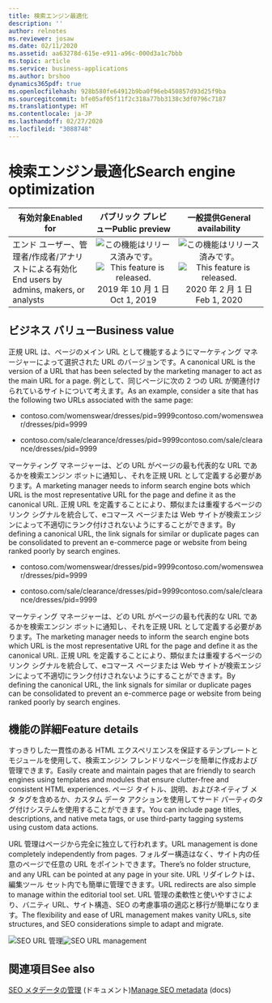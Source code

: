 ```yaml
---
title: 検索エンジン最適化
description: ''
author: relnotes
ms.reviewer: josaw
ms.date: 02/11/2020
ms.assetid: aa63278d-615e-e911-a96c-000d3a1c7bbb
ms.topic: article
ms.service: business-applications
ms.author: brshoo
dynamics365pdf: true
ms.openlocfilehash: 928b580fe64912b9ba0f96eb450857d93d25f9ba
ms.sourcegitcommit: bfe05af05f11f2c318a77bb3138c3df0796c7187
ms.translationtype: HT
ms.contentlocale: ja-JP
ms.lasthandoff: 02/27/2020
ms.locfileid: "3088748"
---
```

# <a name="search-engine-optimization"></a><span data-ttu-id="c20b1-102">検索エンジン最適化</span><span class="sxs-lookup"><span data-stu-id="c20b1-102">Search engine optimization</span></span>


| <span data-ttu-id="c20b1-103">有効対象</span><span class="sxs-lookup"><span data-stu-id="c20b1-103">Enabled for</span></span>    |  <span data-ttu-id="c20b1-104">パブリック プレビュー</span><span class="sxs-lookup"><span data-stu-id="c20b1-104">Public preview</span></span> | <span data-ttu-id="c20b1-105">一般提供</span><span class="sxs-lookup"><span data-stu-id="c20b1-105">General availability</span></span> | 
| ---------- | :----------: |:----------: |
|<span data-ttu-id="c20b1-106">エンド ユーザー、管理者/作成者/アナリストによる有効化</span><span class="sxs-lookup"><span data-stu-id="c20b1-106">End users by admins, makers, or analysts</span></span>|<span data-ttu-id="c20b1-107">![この機能はリリース済みです。](/dynamics365-release-plan/media/green-checkmark.png "この機能はリリース済みです。")</span><span class="sxs-lookup"><span data-stu-id="c20b1-107">![This feature is released.](/dynamics365-release-plan/media/green-checkmark.png "This feature is released.")</span></span> <span data-ttu-id="c20b1-108">2019 年 10 月 1 日</span><span class="sxs-lookup"><span data-stu-id="c20b1-108">Oct 1, 2019</span></span>| <span data-ttu-id="c20b1-109">![この機能はリリース済みです。](/dynamics365-release-plan/media/green-checkmark.png "この機能はリリース済みです。")</span><span class="sxs-lookup"><span data-stu-id="c20b1-109">![This feature is released.](/dynamics365-release-plan/media/green-checkmark.png "This feature is released.")</span></span> <span data-ttu-id="c20b1-110">2020 年 2 月 1 日</span><span class="sxs-lookup"><span data-stu-id="c20b1-110">Feb 1, 2020</span></span>|


## <a name="business-value"></a><span data-ttu-id="c20b1-111">ビジネス バリュー</span><span class="sxs-lookup"><span data-stu-id="c20b1-111">Business value</span></span>
<!-- bv start -->
<span data-ttu-id="c20b1-112">正規 URL は、ページのメイン URL として機能するようにマーケティング マネージャーによって選択された URL のバージョンです。</span><span class="sxs-lookup"><span data-stu-id="c20b1-112">A canonical URL is the version of a URL that has been selected by the marketing manager to act as the main URL for a page.</span></span> <span data-ttu-id="c20b1-113">例として、同じページに次の 2 つの URL が関連付けられているサイトについて考えます。</span><span class="sxs-lookup"><span data-stu-id="c20b1-113">As an example, consider a site that has the following two URLs associated with the same page:</span></span>   

- <span data-ttu-id="c20b1-114">contoso.com/womenswear/dresses/pid=9999</span><span class="sxs-lookup"><span data-stu-id="c20b1-114">contoso.com/womenswear/dresses/pid=9999</span></span> 

- <span data-ttu-id="c20b1-115">contoso.com/sale/clearance/dresses/pid=9999</span><span class="sxs-lookup"><span data-stu-id="c20b1-115">contoso.com/sale/clearance/dresses/pid=9999</span></span> 

<span data-ttu-id="c20b1-116">マーケティング マネージャーは、どの URL がページの最も代表的な URL であるかを検索エンジン ボットに通知し、それを正規 URL として定義する必要があります。</span><span class="sxs-lookup"><span data-stu-id="c20b1-116">A marketing manager needs to inform search engine bots which URL is the most representative URL for the page and define it as the canonical URL.</span></span> <span data-ttu-id="c20b1-117">正規 URL を定義することにより、類似または重複するページのリンク シグナルを統合して、eコマース ページまたは Web サイトが検索エンジンによって不適切にランク付けされないようにすることができます。</span><span class="sxs-lookup"><span data-stu-id="c20b1-117">By defining a canonical URL, the link signals for similar or duplicate pages can be consolidated to prevent an e-commerce page or website from being ranked poorly by search engines.</span></span> 

- <span data-ttu-id="c20b1-118">contoso.com/womenswear/dresses/pid=9999</span><span class="sxs-lookup"><span data-stu-id="c20b1-118">contoso.com/womenswear/dresses/pid=9999</span></span>

- <span data-ttu-id="c20b1-119">contoso.com/sale/clearance/dresses/pid=9999</span><span class="sxs-lookup"><span data-stu-id="c20b1-119">contoso.com/sale/clearance/dresses/pid=9999</span></span> 

<span data-ttu-id="c20b1-120">マーケティング マネージャーは、どの URL がページの最も代表的な URL であるかを検索エンジン ボットに通知し、それを正規 URL として定義する必要があります。</span><span class="sxs-lookup"><span data-stu-id="c20b1-120">The marketing manager needs to inform the search engine bots which URL is the most representative URL for the page and define it as the canonical URL.</span></span> <span data-ttu-id="c20b1-121">正規 URL を定義することにより、類似または重複するページのリンク シグナルを統合して、eコマース ページまたは Web サイトが検索エンジンによって不適切にランク付けされないようにすることができます。</span><span class="sxs-lookup"><span data-stu-id="c20b1-121">By defining the canonical URL, the link signals for similar or duplicate pages can be consolidated to prevent an e-commerce page or website from being ranked poorly by search engines.</span></span>
<!-- bv end -->



## <a name="feature-details"></a><span data-ttu-id="c20b1-122">機能の詳細</span><span class="sxs-lookup"><span data-stu-id="c20b1-122">Feature details</span></span>
<!--feature detail start -->
<span data-ttu-id="c20b1-123">すっきりした一貫性のある HTML エクスペリエンスを保証するテンプレートとモジュールを使用して、検索エンジン フレンドリなページを簡単に作成および管理できます。</span><span class="sxs-lookup"><span data-stu-id="c20b1-123">Easily create and maintain pages that are friendly to search engines using templates and modules that ensure clutter-free and consistent HTML experiences.</span></span> <span data-ttu-id="c20b1-124">ページ タイトル、説明、およびネイティブ メタ タグを含めるか、カスタム データ アクションを使用してサード パーティのタグ付けシステムを使用することができます。</span><span class="sxs-lookup"><span data-stu-id="c20b1-124">You can include page titles, descriptions, and native meta tags, or use third-party tagging systems using custom data actions.</span></span> 

<span data-ttu-id="c20b1-125">URL 管理はページから完全に独立して行われます。</span><span class="sxs-lookup"><span data-stu-id="c20b1-125">URL management is done completely independently from pages.</span></span> <span data-ttu-id="c20b1-126">フォルダー構造はなく、サイト内の任意のページで任意の URL をポイントできます。</span><span class="sxs-lookup"><span data-stu-id="c20b1-126">There’s no folder structure, and any URL can be pointed at any page in your site.</span></span> <span data-ttu-id="c20b1-127">URL リダイレクトは、編集ツール セット内でも簡単に管理できます。</span><span class="sxs-lookup"><span data-stu-id="c20b1-127">URL redirects are also simple to manage within the editorial tool set.</span></span> <span data-ttu-id="c20b1-128">URL 管理の柔軟性と使いやすさにより、バニティ URL、サイト構造、SEO の考慮事項の適応と移行が簡単になります。</span><span class="sxs-lookup"><span data-stu-id="c20b1-128">The flexibility and ease of URL management makes vanity URLs, site structures, and SEO considerations simple to adapt and migrate.</span></span>

<span data-ttu-id="c20b1-129">![SEO URL 管理](media/seo_urlmanagement.png "SEO URL 管理")</span><span class="sxs-lookup"><span data-stu-id="c20b1-129">![SEO URL management](media/seo_urlmanagement.png "SEO URL management")</span></span>
<!--feature detail end -->










## <a name="see-also"></a><span data-ttu-id="c20b1-130">関連項目</span><span class="sxs-lookup"><span data-stu-id="c20b1-130">See also</span></span>

<span data-ttu-id="c20b1-131">[SEO メタデータの管理](https://docs.microsoft.com/dynamics365/commerce/manage-seo-metadata) (ドキュメント)</span><span class="sxs-lookup"><span data-stu-id="c20b1-131">[Manage SEO metadata](https://docs.microsoft.com/dynamics365/commerce/manage-seo-metadata) (docs)</span></span>
